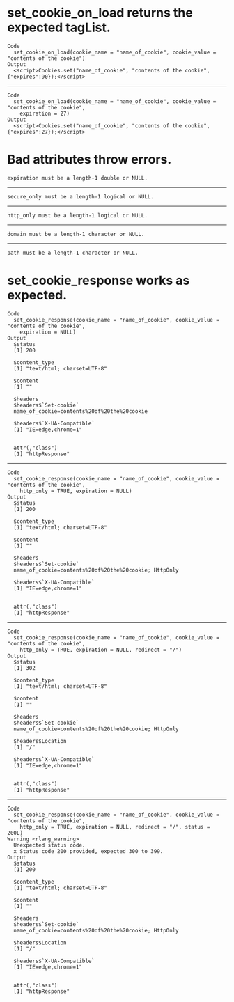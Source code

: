 # set_cookie_on_load returns the expected tagList.

    Code
      set_cookie_on_load(cookie_name = "name_of_cookie", cookie_value = "contents of the cookie")
    Output
      <script>Cookies.set("name_of_cookie", "contents of the cookie", {"expires":90});</script>

---

    Code
      set_cookie_on_load(cookie_name = "name_of_cookie", cookie_value = "contents of the cookie",
        expiration = 27)
    Output
      <script>Cookies.set("name_of_cookie", "contents of the cookie", {"expires":27});</script>

# Bad attributes throw errors.

    expiration must be a length-1 double or NULL.

---

    secure_only must be a length-1 logical or NULL.

---

    http_only must be a length-1 logical or NULL.

---

    domain must be a length-1 character or NULL.

---

    path must be a length-1 character or NULL.

# set_cookie_response works as expected.

    Code
      set_cookie_response(cookie_name = "name_of_cookie", cookie_value = "contents of the cookie",
        expiration = NULL)
    Output
      $status
      [1] 200
      
      $content_type
      [1] "text/html; charset=UTF-8"
      
      $content
      [1] ""
      
      $headers
      $headers$`Set-cookie`
      name_of_cookie=contents%20of%20the%20cookie
      
      $headers$`X-UA-Compatible`
      [1] "IE=edge,chrome=1"
      
      
      attr(,"class")
      [1] "httpResponse"

---

    Code
      set_cookie_response(cookie_name = "name_of_cookie", cookie_value = "contents of the cookie",
        http_only = TRUE, expiration = NULL)
    Output
      $status
      [1] 200
      
      $content_type
      [1] "text/html; charset=UTF-8"
      
      $content
      [1] ""
      
      $headers
      $headers$`Set-cookie`
      name_of_cookie=contents%20of%20the%20cookie; HttpOnly
      
      $headers$`X-UA-Compatible`
      [1] "IE=edge,chrome=1"
      
      
      attr(,"class")
      [1] "httpResponse"

---

    Code
      set_cookie_response(cookie_name = "name_of_cookie", cookie_value = "contents of the cookie",
        http_only = TRUE, expiration = NULL, redirect = "/")
    Output
      $status
      [1] 302
      
      $content_type
      [1] "text/html; charset=UTF-8"
      
      $content
      [1] ""
      
      $headers
      $headers$`Set-cookie`
      name_of_cookie=contents%20of%20the%20cookie; HttpOnly
      
      $headers$Location
      [1] "/"
      
      $headers$`X-UA-Compatible`
      [1] "IE=edge,chrome=1"
      
      
      attr(,"class")
      [1] "httpResponse"

---

    Code
      set_cookie_response(cookie_name = "name_of_cookie", cookie_value = "contents of the cookie",
        http_only = TRUE, expiration = NULL, redirect = "/", status = 200L)
    Warning <rlang_warning>
      Unexpected status code.
      x Status code 200 provided, expected 300 to 399.
    Output
      $status
      [1] 200
      
      $content_type
      [1] "text/html; charset=UTF-8"
      
      $content
      [1] ""
      
      $headers
      $headers$`Set-cookie`
      name_of_cookie=contents%20of%20the%20cookie; HttpOnly
      
      $headers$Location
      [1] "/"
      
      $headers$`X-UA-Compatible`
      [1] "IE=edge,chrome=1"
      
      
      attr(,"class")
      [1] "httpResponse"

